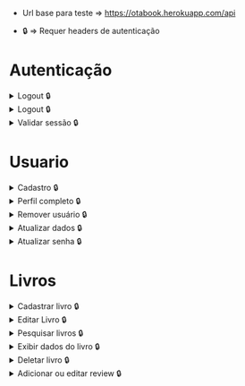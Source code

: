 - Url base para teste => https://otabook.herokuapp.com/api

- 🔒 => Requer headers de autenticação

# Autenticação
<details> 
  <summary>Logout 🔒</summary>

  `POST` => `/auth/sign_in`

  headers:
  ```text
  Content-Type: application/json
  access_token: 'TOKEN_GERADO_NO_HEADER_LOGIN'
  uid: 'TOKEN_GERADO_NO_HEADER_LOGIN'
  client: 'TOKEN_GERADO_NO_HEADER_LOGIN'
  ```
  body:
  ```json
  {
    "email": "email@gmail.com",  //required
    "password": "senha"  //required
  }
  ```
  retorno esperado:
  ```json
  {
    "data": {
      "email": "email@gmail.com",
      "provider": "email",
      "uid": "email@gmail.com",
      "id": 1,
      "name": "Testinho da Silva",
      "allow_password_change": false
    }
  }
  ```
  Nos headers desta requisição, você deve armazenar as 3 propriedades encessárias para autenticar nos outros endpoints.
  - Access-Token
  - Uid: `Geralmente é igual ao email, mas pode ser capturado nos headers do login`
  - Client
  
  > Estes valores devem ser repassados nos headers de todas as requisições que necessitam de autenticação.
  >> **A api aceita receber estes header como case incensitive
</details>

<details> 
  <summary>Logout 🔒</summary>

  `DELETE` => `/auth/sign_out`
  
  headers:
  ```text
  access_token: 'TOKEN_GERADO_NO_HEADER_LOGIN'
  uid: 'TOKEN_GERADO_NO_HEADER_LOGIN'
  client: 'TOKEN_GERADO_NO_HEADER_LOGIN'
  ```
  ** sem body **
</details>

<details> 
  <summary>Validar sessão 🔒</summary>

  `GET` => `/auth/validate_token`
  
  headers:
  ```text
  access_token: 'TOKEN_GERADO_NO_HEADER_LOGIN'
  uid: 'TOKEN_GERADO_NO_HEADER_LOGIN'
  client: 'TOKEN_GERADO_NO_HEADER_LOGIN'
  ```
  ** sem body **

  retorno esperado:
  ```json
  {
    "data": {
      "email": "email@gmail.com",
      "provider": "email",
      "uid": "email@gmail.com",
      "id": 1,
      "name": "Testinho da Silva",
      "allow_password_change": false
    }
  }
  ```
</details>

# Usuario
<details> 
  <summary>Cadastro 🔒</summary>

  `POST` => `/user`

  headers:
  ```text
  Content-Type: application/json
  ```
  body:
  ```json
  {
    "name": "Testinho da Silva", //required
    "email": "email@gmail.com",  //required
    "password": "senha",  //required
    "password_confirmation": "senha"  //required
  }
  ```
  retorno esperado:
  ```json
  {
    "data": {
      "user": {
        "id": 1,
        "name": "Testinho da Silva",
        "email": "email@gmail.com",
        "created_at": "2022-04-29T04:07:29.287Z",
        "updated_at": "2022-04-29T04:07:29.287Z",
        "provider": "email",
        "uid": "email@gmail.com",
        "allow_password_change": false
      },
      "books": []
    }
  }
  ```
</details>

<details> 
  <summary>Perfil completo 🔒</summary>

  `GET` => `/user`
  
  headers:
  ```text
  access_token: 'TOKEN_GERADO_NO_HEADER_LOGIN'
  uid: 'TOKEN_GERADO_NO_HEADER_LOGIN'
  client: 'TOKEN_GERADO_NO_HEADER_LOGIN'
  ```
  ** sem body **

  retorno esperado:
  ```json
  {
    "data": {
      "user": {
        "id": 1,
        "name": "Testinho da Silva",
        "email": "email@gmail.com",
        "created_at": "2022-04-29T04:07:29.287Z",
        "updated_at": "2022-04-29T04:07:29.287Z",
        "provider": "email",
        "uid": "email@gmail.com",
        "allow_password_change": false
      },
      "books": []
    }
  }
  ```
</details>


<details> 
  <summary>Remover usuário 🔒</summary>

  `DELETE` => `/user`
    
  headers:
  ```text
  access_token: 'TOKEN_GERADO_NO_HEADER_LOGIN'
  uid: 'TOKEN_GERADO_NO_HEADER_LOGIN'
  client: 'TOKEN_GERADO_NO_HEADER_LOGIN'
  ```
  ** sem body **
</details>

<details> 
  <summary>Atualizar dados 🔒</summary>

  `POST` => `/user`

  headers:
  ```text
  Content-Type: application/json
  access_token: 'TOKEN_GERADO_NO_HEADER_LOGIN'
  uid: 'TOKEN_GERADO_NO_HEADER_LOGIN'
  client: 'TOKEN_GERADO_NO_HEADER_LOGIN'
  ```
  body:
  ```json
  {
    "name": "Testinho da Silva Jr.", //opcional
    "email": "email@gmail.com"  //opcional -> se atualizado, encerra a sessão
  }
  ```

  retorno esperado:
  ```json
  {
    "data": {
      "user": {
        "id": 1,
        "name": "Testinho da Silva Jr.",
        "email": "email@gmail.com",
        "created_at": "2022-04-29T04:07:29.287Z",
        "updated_at": "2022-04-29T04:07:29.287Z",
        "provider": "email",
        "uid": "email@gmail.com",
        "allow_password_change": false
      },
      "books": [] // Caso tenha feito reviews, serão exibidos aqui
    }
  }
  ```
</details>

<details> 
  <summary>Atualizar senha 🔒</summary>

  headers:
  ```text
  Content-Type: application/json
  access_token: 'TOKEN_GERADO_NO_HEADER_LOGIN'
  uid: 'TOKEN_GERADO_NO_HEADER_LOGIN'
  client: 'TOKEN_GERADO_NO_HEADER_LOGIN'
  ```
  body:
  ```json
  {
    "password": "novaSenha", //required
    "confirmation_password": "novaSenha" //required
  }
  ```
</details>

# Livros

<details> 
  <summary>Cadastrar livro 🔒</summary>

  `POST` => `/books`

  headers:
  ```text
  Content-Type: application/json
  access_token: 'TOKEN_GERADO_NO_HEADER_LOGIN'
  uid: 'TOKEN_GERADO_NO_HEADER_LOGIN'
  client: 'TOKEN_GERADO_NO_HEADER_LOGIN'
  ```

  body:
  ```json
  {
    "title": "Batatas Assassinas", //required
    "author": "Patati", //required
    "genre": "food" //required
  }
  ```
  retorno esperado:
  ```json
  {
    "data": {
      "book": {
        "id": 1,
        "title": "Batatas Assassinas",
        "author": "Patati",
        "genre": "food",
        "created_at": "2022-04-29T04:09:17.657Z",
        "updated_at": "2022-04-29T04:09:17.657Z"
      },
      "ratings": []
    }
  }
  ```
</details>

<details> 
  <summary>Editar Livro 🔒</summary>

  `PUT` => `/books/{{livro_id}}`

  headers:
  ```text
  Content-Type: application/json
  access_token: 'TOKEN_GERADO_NO_HEADER_LOGIN'
  uid: 'TOKEN_GERADO_NO_HEADER_LOGIN'
  client: 'TOKEN_GERADO_NO_HEADER_LOGIN'
  ```

  body:
  ```json
  {
    "title": "Batatas Assassinas - A revolta de Jedi", //opcional
    "author": "Patati & Patata", //opcional
    "genre": "food" //opcional
  }
  ```
  retorno esperado:
  ```json
  {
    "data": {
      "book": {
        "id": 1,
        "title": "Batatas Assassinas - A revolta de Jedi",
        "author": "Patati & Patata",
        "genre": "food",
        "created_at": "2022-04-29T04:09:17.657Z",
        "updated_at": "2022-04-29T04:09:18.657Z"
      },
      "ratings": []
    }
  }
  ```
</details>

<details> 
  <summary>Pesquisar livros 🔒</summary>

  `GET` => `/books`

  headers:
  ```text
  access_token: 'TOKEN_GERADO_NO_HEADER_LOGIN'
  uid: 'TOKEN_GERADO_NO_HEADER_LOGIN'
  client: 'TOKEN_GERADO_NO_HEADER_LOGIN'
  ```
  url parameters:
  - title: Titulo do livo => ex: url/books?genre=Batata
  - author: Author do livo => ex: url/books?author=food
  - genre: Genero do livo => ex: url/books?genre=food
  > Pode passar todos de uma vez e em qualquer ordem
  >
  > Ex => url/books?author=pata&genre=foo&title=bat


  ** sem body **

  retorno esperado:
  ```json
  {
    "data": {
      "user": {
        "id": 1,
        "name": "Testinho da Silva",
        "email": "email@gmail.com",
        "created_at": "2022-04-29T04:07:29.287Z",
        "updated_at": "2022-04-29T04:07:29.287Z",
        "provider": "email",
        "uid": "email@gmail.com",
        "allow_password_change": false
      },
      "books": [] // Caso tenha feito reviews, serão exibidos aqui
    }
  }
  ```
</details>

<details> 
  <summary>Exibir dados do livro 🔒</summary>

   `GET` => `/books/{{livro_id}}`
  headers:
  ```text
  access_token: 'TOKEN_GERADO_NO_HEADER_LOGIN'
  uid: 'TOKEN_GERADO_NO_HEADER_LOGIN'
  client: 'TOKEN_GERADO_NO_HEADER_LOGIN'
  ```
  ** sem body **

  retorno esperado:
  ```json
  {
    "data": {
      "book": {
        "id": 1,
        "title": "Batatas Assassinas - A revolta de Jedi",
        "author": "Patati & Patata",
        "genre": "food",
        "created_at": "2022-04-29T04:09:17.657Z",
        "updated_at": "2022-04-29T04:09:18.657Z"
      },
      "ratings": []
    }
  }
  ```

</details>
 
<details> 
  <summary>Deletar livro 🔒</summary>

  `DELETE` => `/books/{{livro_id}}`

  headers:
  ```text
  access_token: 'TOKEN_GERADO_NO_HEADER_LOGIN'
  uid: 'TOKEN_GERADO_NO_HEADER_LOGIN'
  client: 'TOKEN_GERADO_NO_HEADER_LOGIN'
  ```
  ** sem body **
  > NÃO É POSSIVEL REMOVER LIVROS QUE TENHAM REVIEWS
</details>

<details> 
  <summary>Adicionar ou editar review 🔒</summary>

  `POST` => `/books/{{livro_id}}/create_or_update_rating`

  É possivel apenas um review por livro, caso queira editar o review, basta repetir a solicitação passando os novos dados

  headers:
  ```text
  Content-Type: application/json
  access_token: 'TOKEN_GERADO_NO_HEADER_LOGIN'
  uid: 'TOKEN_GERADO_NO_HEADER_LOGIN'
  client: 'TOKEN_GERADO_NO_HEADER_LOGIN'
  ```

  body:
  ```json
  {
    "read": "false", //opcional => 1 ou 0 / "true" ou "false
    "rating": 9, //opcional => 1 <-> 10
    "review": "Maravilhoso!" //opcional
  }
  ```
  retorno esperado:
  ```json
  {
    "data": {
      "rating": {
        "id": 1,
        "user_id": 1,
        "book_id": 1,
        "rating": 9,
        "review": "Maravilhoso!",
        "read": false,
        "created_at": "2022-04-29T04:09:34.130Z",
        "updated_at": "2022-04-29T04:09:34.130Z"
      }
    }
  }
  ```
</details>